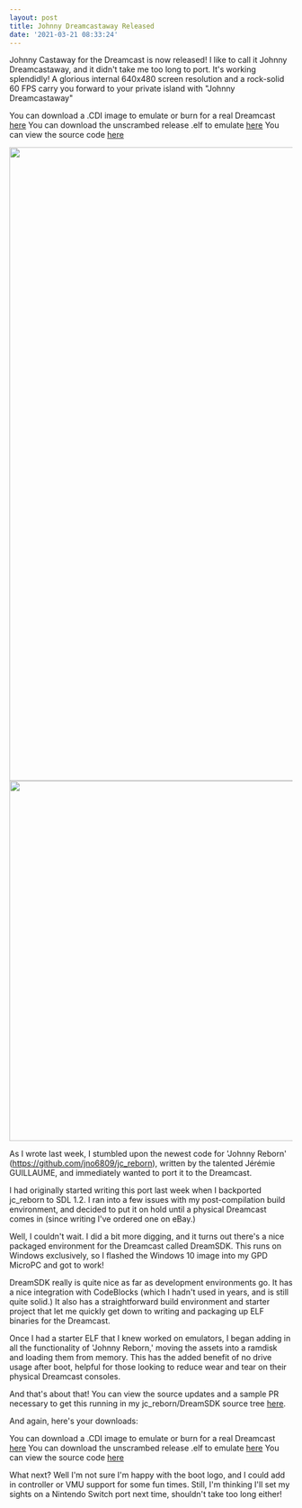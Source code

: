 ```yaml
---
layout: post
title: Johnny Dreamcastaway Released 
date: '2021-03-21 08:33:24'
---
```

Johnny Castaway for the Dreamcast is now released!  I like to call it Johnny Dreamcastaway, and it didn't take me too long to port. It's working splendidly!  A glorious internal 640x480 screen resolution and a rock-solid 60 FPS carry you forward to your private island with "Johnny Dreamcastaway"

You can download a .CDI image to emulate or burn for a real Dreamcast [here](https://github.com/huntergdavis/jc_reborn/blob/DreamSDK/johnny.cdi)
You can download the unscrambed release .elf to emulate [here](https://github.com/huntergdavis/jc_reborn/blob/DreamSDK/johnny_dreamcastaway.elf)
You can view the source code [here](https://github.com/huntergdavis/jc_reborn/tree/DreamSDK)


<img src="https://github.com/huntergdavis/huntergdavis.github.io/raw/master/content/images/2021/vbox_johnny_emu.png" width="1126">


<img src="https://github.com/huntergdavis/huntergdavis.github.io/raw/master/content/images/2021/vbox_johnny_load.gif" width="640">


As I wrote last week, I stumbled upon the newest code for 'Johnny Reborn' (https://github.com/jno6809/jc_reborn), written by the talented Jérémie GUILLAUME, and immediately wanted to port it to the Dreamcast.

I had originally started writing this port last week when I backported jc_reborn to SDL 1.2.  I ran into a few issues with my post-compilation build environment, and decided to put it on hold until a physical Dreamcast comes in (since writing I've ordered one on eBay.)   

Well, I couldn't wait.  I did a bit more digging, and it turns out there's a nice packaged environment for the Dreamcast called DreamSDK.  This runs on Windows exclusively, so I flashed the Windows 10 image into my GPD MicroPC and got to work!  

DreamSDK really is quite nice as far as development environments go.  It has a nice integration with CodeBlocks (which I hadn't used in years, and is still quite solid.)  It also has a straightforward build environment and starter project that let me quickly get down to writing and packaging up ELF binaries for the Dreamcast.   

Once I had a starter ELF that I knew worked on emulators, I began adding in all the functionality of 'Johnny Reborn,' moving the assets into a ramdisk and loading them from memory.  This has the added benefit of no drive usage after boot, helpful for those looking to reduce wear and tear on their physical Dreamcast consoles. 

And that's about that!  You can view the source updates and a sample PR necessary to get this running in my jc_reborn/DreamSDK source tree [here](https://github.com/huntergdavis/jc_reborn/compare/SDL1.2...huntergdavis:DreamSDK?expand=1).

And again, here's your downloads: 

You can download a .CDI image to emulate or burn for a real Dreamcast [here](https://github.com/huntergdavis/jc_reborn/blob/DreamSDK/johnny.cdi)
You can download the unscrambed release .elf to emulate [here](https://github.com/huntergdavis/jc_reborn/blob/DreamSDK/johnny_dreamcastaway.elf)
You can view the source code [here](https://github.com/huntergdavis/jc_reborn/tree/DreamSDK)


What next?  Well I'm not sure I'm happy with the boot logo, and I could add in controller or VMU support for some fun times.  Still, I'm thinking I'll set my sights on a Nintendo Switch port next time, shouldn't take too long either!  
 
